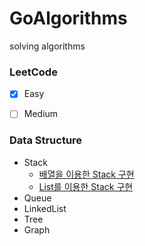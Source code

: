 # GoAlgorithms

solving algorithms


### LeetCode
- [x] Easy
- [ ] Medium


### Data Structure
- Stack
  - [배열을 이용한 Stack 구현](https://github.com/WooVictory/GoAlgorithms/blob/master/src/main/java/data_structure/stack/ArrayStack.java)
  - [List를 이용한 Stack 구현](https://github.com/WooVictory/GoAlgorithms/blob/master/src/main/java/data_structure/stack/LinkedStack.java)
- Queue
- LinkedList
- Tree
- Graph
